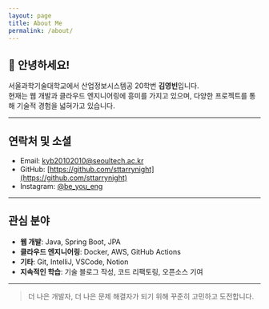 ```yaml
---
layout: page
title: About Me
permalink: /about/
---
```


## 👋 안녕하세요!

서울과학기술대학교에서 산업정보시스템공 20학번 **김영빈**입니다.  
현재는 웹 개발과 클라우드 엔지니어링에 흥미를 가지고 있으며, 다양한 프로젝트를 통해 기술적 경험을 넓혀가고 있습니다.

---

## 연락처 및 소셜

- Email: [kyb20102010@seoultech.ac.kr](mailto:kyb20102010@seoultech.ac.kr)  
- GitHub: [https://github.com/sttarrynight](https://github.com/sttarrynight)  
- Instagram: [@be_you_eng](https://www.instagram.com/be.you.eng/)

---

## 관심 분야

- **웹 개발**: Java, Spring Boot, JPA
- **클라우드 엔지니어링**: Docker, AWS, GitHub Actions
- **기타**: Git, IntelliJ, VSCode, Notion
- **지속적인 학습**: 기술 블로그 작성, 코드 리팩토링, 오픈소스 기여

---

> 더 나은 개발자, 더 나은 문제 해결자가 되기 위해 꾸준히 고민하고 도전합니다.